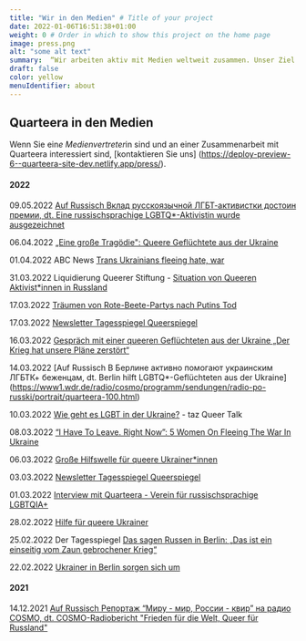 ```yaml
---
title: "Wir in den Medien" # Title of your project
date: 2022-01-06T16:51:38+01:00
weight: 0 # Order in which to show this project on the home page
image: press.png
alt: "some alt text"
summary:  “Wir arbeiten aktiv mit Medien weltweit zusammen. Unser Ziel ist es, die Sichtbarkeit von russischsprachigen LGBTQ* in Deutschland und das Bewusstsein für LGBTQ* unter russischsprachigen Menschen zu fördern.”
draft: false
color: yellow
menuIdentifier: about
---
```

 
## Quarteera in den Medien
 
Wenn Sie ein*e Medienvertreter*in sind und an einer Zusammenarbeit mit Quarteera interessiert sind, [kontaktieren Sie uns] (https://deploy-preview-6--quarteera-site-dev.netlify.app/press/).
 
 
#### 2022
 
09.05.2022  [Auf Russisch Вклад русскоязычной ЛГБТ-активистки достоин премии, dt. Eine russischsprachige LGBTQ*-Aktivistin wurde ausgezeichnet](https://www1.wdr.de/radio/cosmo/programm/sendungen/radio-po-russki/portrait/klevets-102.html)
 
06.04.2022  [„Eine große Tragödie": Queere Geflüchtete aus der Ukraine](https://www.siegessaeule.de/magazin/eine-gro%C3%9Fe-trag%C3%B6die-queere-gefl%C3%BCchtete-aus-der-ukraine/?fbclid=IwAR2k24dHDjTLfJgtntcKkeQPrvswg8XrvLZYCChMgMfQ7bmswp6RezT-weI)
 
01.04.2022 ABC News [Trans Ukrainians fleeing hate, war](https://www.youtube.com/watch?v=VxSVu5MFpO4)
 
31.03.2022 Liquidierung Queerer Stiftung - [Situation von Queeren Aktivist*innen in Russland](https://www.freie-radios.net/114807)
 
17.03.2022 [Träumen von Rote-Beete-Partys nach Putins Tod](https://www.queer.de/detail.php?article_id=41463)
 
17.03.2022  [Newsletter Tagesspiegel Queerspiegel](https://nl.tagesspiegel.de/form.action?agnCTOKEN=9mxNq9NCGTnmiE3GNqudPRTWQdUGhewx&agnFN=fullview&agnUID=D.B.DJd9.CkwI.CCJrY.A.09G16_qw4lpNG4dTzftTwpwoKbACSGepEGaCRkMuqiiS_1QWHknozDbXNuJDiB_jPefIWiKfjUTLKZYmI0eg0Q&utm_source=queerspiegel)
 
16.03.2022  [Gespräch mit einer queeren Geflüchteten aus der Ukraine „Der Krieg hat unsere Pläne zerstört“](https://m.tagesspiegel.de/gesellschaft/queerspiegel/gespraech-mit-einer-queeren-gefluechteten-aus-der-ukraine-der-krieg-hat-unsere-plaene-zerstoert/28169594.html)
 
14.03.2022  [Auf Russisch В Берлине активно помогают украинским ЛГБТК+ беженцам, dt. Berlin hilft LGBTQ*-Geflüchteten aus der Ukraine] (https://www1.wdr.de/radio/cosmo/programm/sendungen/radio-po-russki/portrait/quarteera-100.html)
 
10.03.2022  [Wie geht es LGBT in der Ukraine?](https://youtu.be/aiHyWG5SyCo) - taz Queer Talk
 
08.03.2022  [“I Have To Leave. Right Now”: 5 Women On Fleeing The War In Ukraine](https://www.refinery29.com/en-gb/2022/03/10891565/young-women-fleeing-ukraine)
 
06.03.2022  [Große Hilfswelle für queere Ukrainer*innen](https://www.queer.de/detail.php?article_id=41363)
 
03.03.2022  [Newsletter Tagesspiegel Queerspiegel](https://nl.tagesspiegel.de/form.action?agnCTOKEN=9mxNq9NCGTnmiE3GNqudPRTWQdUGhewx&agnFN=fullview&agnUID=D.B.DIr-.CkwI.CB3xj.A.IQS48ZSC_qG2A02E6BI8mQBvSdpcObGeRb_KHNpgd4a5Vuk2Qkkb2j1ef_sWuJPs1JzMKytyN822ijlO3nE1Qw&utm_source=queerspiegel)
 
01.03.2022  [Interview mit Quarteera - Verein für russischsprachige LGBTQIA+](https://rdl.de/beitrag/unterst-tzung-f-r-queere-menschen-aus-der-ukraine)
 
28.02.2022  [Hilfe für queere Ukrainer](https://www.faz.net/aktuell/gesellschaft/queere-ukrainer-haben-angst-vor-verfolgung-quarteera-will-helfen-17841049.html)
 
25.02.2022  Der Tagesspiegel [Das sagen Russen in Berlin: „Das ist ein einseitig vom Zaun gebrochener Krieg“](https://plus.tagesspiegel.de/berlin/das-sagen-russen-in-berlin-das-ist-ein-einseitig-vom-zaun-gebrochener-krieg-404707.html)
 
22.02.2022  [Ukrainer in Berlin sorgen sich um](https://www.morgenpost.de/berlin/article234641581/Ukrainer-in-Berlin-sorgen-sich-um-Verwandte-in-der-Heimat.html)
 
#### 2021

14.12.2021 [Auf Russisch Репортаж “Миру - мир, России - квир” на радио COSMO, dt. COSMO-Radiobericht "Frieden für die Welt, Queer für Russland"](https://www1.wdr.de/radio/cosmo/programm/sendungen/radio-po-russki/gesellschaft/queer-114.html)
